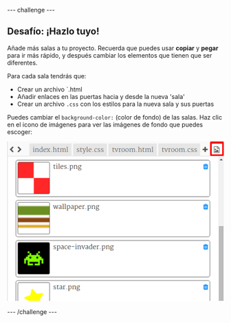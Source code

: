 --- challenge ---
## Desafío: ¡Hazlo tuyo! 

Añade más salas a tu proyecto. Recuerda que puedes usar __copiar__ y __pegar__ para ir más rápido, y después cambiar los elementos que tienen que ser diferentes.

Para cada sala tendrás que:

+ Crear un archivo `.html
+ Añadir enlaces en las puertas hacia y desde la nueva 'sala'
+ Crear un archivo `.css` con los estilos para la nueva sala y sus puertas

Puedes cambiar el `background-color:` (color de fondo) de las salas. Haz clic en el icono de imágenes para ver las imágenes de fondo que puedes escoger:

![screenshot](images/rooms-images.png)




--- /challenge ---